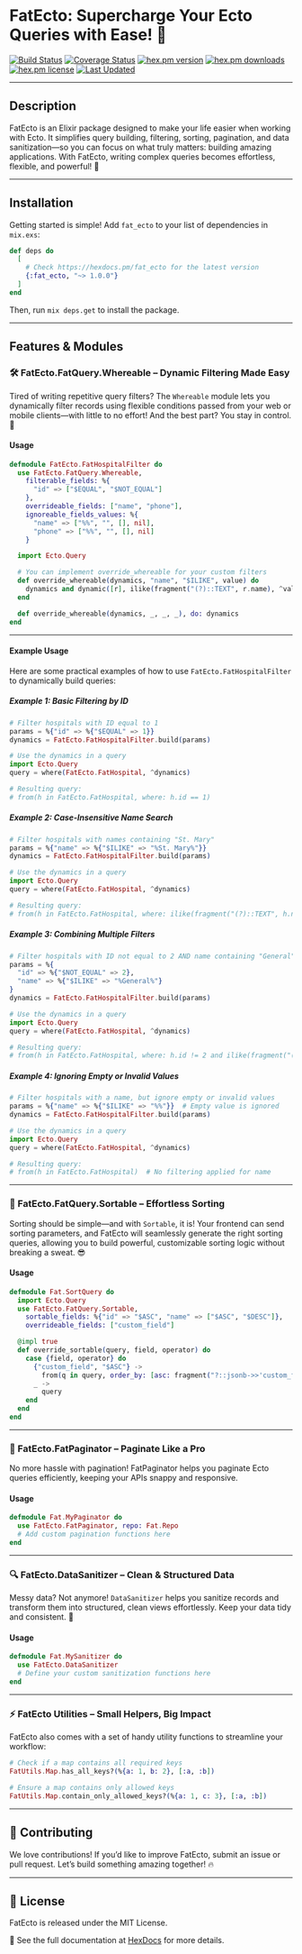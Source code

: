 # FatEcto: Supercharge Your Ecto Queries with Ease! 🚀

[![Build Status](https://github.com/tanweerdev/fat_ecto/actions/workflows/fat_ecto.yml/badge.svg)](https://github.com/tanweerdev/fat_ecto/actions)
[![Coverage Status](https://coveralls.io/repos/github/tanweerdev/fat_ecto/badge.svg)](https://coveralls.io/github/tanweerdev/fat_ecto)
[![hex.pm version](https://img.shields.io/hexpm/v/fat_ecto.svg)](https://hex.pm/packages/fat_ecto)
[![hex.pm downloads](https://img.shields.io/hexpm/dt/fat_ecto.svg)](https://hex.pm/packages/fat_ecto)
[![hex.pm license](https://img.shields.io/hexpm/l/fat_ecto.svg)](https://github.com/tanweerdev/fat_ecto/blob/master/LICENSE)
[![Last Updated](https://img.shields.io/github/last-commit/tanweerdev/fat_ecto.svg)](https://github.com/tanweerdev/fat_ecto/commits/master)

---

## Description

FatEcto is an Elixir package designed to make your life easier when working with Ecto. It simplifies query building, filtering, sorting, pagination, and data sanitization—so you can focus on what truly matters: building amazing applications. With FatEcto, writing complex queries becomes effortless, flexible, and powerful! 💪

---

## Installation

Getting started is simple! Add `fat_ecto` to your list of dependencies in `mix.exs`:

```elixir
def deps do
  [
    # Check https://hexdocs.pm/fat_ecto for the latest version
    {:fat_ecto, "~> 1.0.0"}
  ]
end
```

Then, run `mix deps.get` to install the package.

---

## Features & Modules

### 🛠 FatEcto.FatQuery.Whereable – Dynamic Filtering Made Easy

Tired of writing repetitive query filters? The `Whereable` module lets you dynamically filter records using flexible conditions passed from your web or mobile clients—with little to no effort! And the best part? You stay in control. 🚀

#### Usage

```elixir
defmodule FatEcto.FatHospitalFilter do
  use FatEcto.FatQuery.Whereable,
    filterable_fields: %{
      "id" => ["$EQUAL", "$NOT_EQUAL"]
    },
    overrideable_fields: ["name", "phone"],
    ignoreable_fields_values: %{
      "name" => ["%%", "", [], nil],
      "phone" => ["%%", "", [], nil]
    }

  import Ecto.Query

  # You can implement override_whereable for your custom filters
  def override_whereable(dynamics, "name", "$ILIKE", value) do
    dynamics and dynamic([r], ilike(fragment("(?)::TEXT", r.name), ^value))
  end

  def override_whereable(dynamics, _, _, _), do: dynamics
end
```

---

#### Example Usage

Here are some practical examples of how to use `FatEcto.FatHospitalFilter` to dynamically build queries:

##### Example 1: Basic Filtering by ID
```elixir
# Filter hospitals with ID equal to 1
params = %{"id" => %{"$EQUAL" => 1}}
dynamics = FatEcto.FatHospitalFilter.build(params)

# Use the dynamics in a query
import Ecto.Query
query = where(FatEcto.FatHospital, ^dynamics)

# Resulting query:
# from(h in FatEcto.FatHospital, where: h.id == 1)
```

##### Example 2: Case-Insensitive Name Search
```elixir
# Filter hospitals with names containing "St. Mary"
params = %{"name" => %{"$ILIKE" => "%St. Mary%"}}
dynamics = FatEcto.FatHospitalFilter.build(params)

# Use the dynamics in a query
import Ecto.Query
query = where(FatEcto.FatHospital, ^dynamics)

# Resulting query:
# from(h in FatEcto.FatHospital, where: ilike(fragment("(?)::TEXT", h.name), ^"%St. Mary%"))
```

##### Example 3: Combining Multiple Filters
```elixir
# Filter hospitals with ID not equal to 2 AND name containing "General"
params = %{
  "id" => %{"$NOT_EQUAL" => 2},
  "name" => %{"$ILIKE" => "%General%"}
}
dynamics = FatEcto.FatHospitalFilter.build(params)

# Use the dynamics in a query
import Ecto.Query
query = where(FatEcto.FatHospital, ^dynamics)

# Resulting query:
# from(h in FatEcto.FatHospital, where: h.id != 2 and ilike(fragment("(?)::TEXT", h.name), ^"%General%"))
```

##### Example 4: Ignoring Empty or Invalid Values
```elixir
# Filter hospitals with a name, but ignore empty or invalid values
params = %{"name" => %{"$ILIKE" => "%%"}}  # Empty value is ignored
dynamics = FatEcto.FatHospitalFilter.build(params)

# Use the dynamics in a query
import Ecto.Query
query = where(FatEcto.FatHospital, ^dynamics)

# Resulting query:
# from(h in FatEcto.FatHospital)  # No filtering applied for name
```

---

### 🔄 FatEcto.FatQuery.Sortable – Effortless Sorting

Sorting should be simple—and with `Sortable`, it is! Your frontend can send sorting parameters, and FatEcto will seamlessly generate the right sorting queries, allowing you to build powerful, customizable sorting logic without breaking a sweat. 😎

#### Usage

```elixir
defmodule Fat.SortQuery do
  import Ecto.Query
  use FatEcto.FatQuery.Sortable,
    sortable_fields: %{"id" => "$ASC", "name" => ["$ASC", "$DESC"]},
    overrideable_fields: ["custom_field"]

  @impl true
  def override_sortable(query, field, operator) do
    case {field, operator} do
      {"custom_field", "$ASC"} ->
        from(q in query, order_by: [asc: fragment("?::jsonb->>'custom_field'", q)])
      _ ->
        query
    end
  end
end
```

---

### 📌 FatEcto.FatPaginator – Paginate Like a Pro

No more hassle with pagination! FatPaginator helps you paginate Ecto queries efficiently, keeping your APIs snappy and responsive.

#### Usage

```elixir
defmodule Fat.MyPaginator do
  use FatEcto.FatPaginator, repo: Fat.Repo
  # Add custom pagination functions here
end
```

---

### 🔍 FatEcto.DataSanitizer – Clean & Structured Data

Messy data? Not anymore! `DataSanitizer` helps you sanitize records and transform them into structured, clean views effortlessly. Keep your data tidy and consistent. 🎯

#### Usage

```elixir
defmodule Fat.MySanitizer do
  use FatEcto.DataSanitizer
  # Define your custom sanitization functions here
end
```

---

### ⚡ FatEcto Utilities – Small Helpers, Big Impact

FatEcto also comes with a set of handy utility functions to streamline your workflow:

```elixir
# Check if a map contains all required keys
FatUtils.Map.has_all_keys?(%{a: 1, b: 2}, [:a, :b])

# Ensure a map contains only allowed keys
FatUtils.Map.contain_only_allowed_keys?(%{a: 1, c: 3}, [:a, :b])
```

---

## 🚀 Contributing

We love contributions! If you’d like to improve FatEcto, submit an issue or pull request. Let’s build something amazing together! 🔥

---

## 📜 License

FatEcto is released under the MIT License.

📖 See the full documentation at [HexDocs](https://hexdocs.pm/fat_ecto/) for more details.

